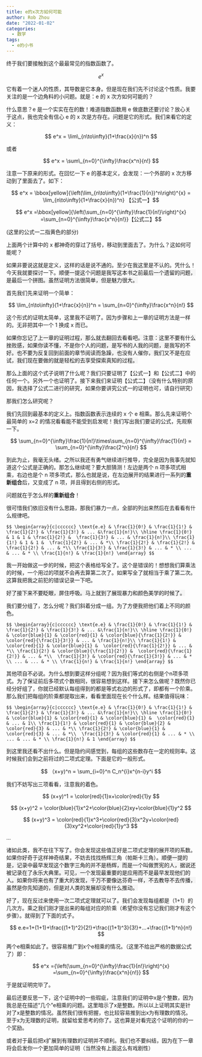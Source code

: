 ```yaml
---
title: e的x次方如何可能
author: Rob Zhou
date: "2022-01-02"
categories:
  - 数学
tags:
  - e的小书
---
```


终于我们要接触到这个最最常见的指数函数了。

$$ e^x $$

它有着一个迷人的性质，其导数是它本身。但是现在我们先不讨论这个性质。我要关注的是一个边角料的小问题。就是：e 的 x 次方如何可能的？

什么意思？e 是一个实实在在的数！难道指数函数用 e 做底数还要讨论？放心关于这点，我也完全有信心 e 的 x 次是方存在。问题是它的形式。我们来看它的定义：

$$ e^x = \lim\_{n\to\infty}(1+\frac{x}{n})^n $$

或者

$$ e^x = \sum\_{n=0}^{\infty}\frac{x^n}{n!} $$

注意一下原来的形式。在回忆一下 e 的基本定义，会发现：一个外部的 x 次方移动到了里面去了。如下：

$$ e^x = \bbox[yellow]{\left(\lim_{n\to\infty}(1+\frac{1}{n})^n\right)^{x} = \lim_{n\to\infty}(1+\frac{x}{n})^n} 【公式一】$$

$$ e^x =\bbox[yellow]{\left(\sum_{n=0}^{\infty}\frac{1}{n!}\right)^{x} =\sum_{n=0}^{\infty}\frac{x^n}{n!}}【公式二】$$

(这里的公式一二指黄色的部分)

上面两个计算中的 x 都神奇的穿过了括号，移动到里面去了。为什么？这如何可能呢？

如果非要说这就是定义，这样的话是说不通的。至少在我这里是不认的。凭什么！今天我就要探讨一下。<span style="background-color: rgb(245, 245, 245);">顺便一提这个问题是我写这本书之前最后一个遗留的问题，是最后一个拼图。虽然证明方法很简单，但是魅力很大。</span>

首先我们先来证明一个简单：

$$ \lim_{n\to\infty}(1+\frac{x}{n})^n = \sum_{n=0}^{\infty}\frac{x^n}{n!} $$

这个形式的证明太简单，这里我不证明了。因为步骤和上一章的证明方法是一样的。无非把其中一个 1 换成 x 而已。

<span style="background-color: rgb(245, 245, 245);">如果你忘记了上一章的证明过程，那么就去翻回去看看吧。注意：这里不要有什么挫败感，如果你读不懂，不是你个人的问题，是写书的人我的问题，是我写的不好。也不要为反复回到前面的章节阅读而急躁，也没有人催你，我们又不是在应试，我们现在要做的就是轻松的去享受探索真知的过程。</span>

那么上面的这个式子说明了什么呢？我们只要证明了【公式一】和【公式二】中的任何一个。另外一个也证明了。接下来我们来证明【公式二】（没有什么特别的原因，我选择了公式二进行的研究，如果你要讲究公式一的证明也可，请自行研究）

那我们怎么研究呢？

我们先回到最基本的定义上。指数函数表示连续的 x 个 e 相乘。那么先来证明个最简单的 x=2 的情况看看能不能受到启发呢！我们写出我们要证的公式，先观察一下。

$$ \sum_{n=0}^{\infty}\frac{1}{n!}\times\sum_{n=0}^{\infty}\frac{1}{n!} = \sum_{n=0}^{\infty}\frac{2^n}{n!} $$

到此为止，我毫无头绪。之所以我还有勇气继续进行推导，完全是因为我事先就知道这个公式是正确的。那怎么继续呢？要大胆猜测！左边是两个 n 项多项式相乘，右边也是个 n 项多项式，那么也就是说，在左边展开的结果进行一系列的**重新组合**后，又变成了 n 项，并且得到右侧的形式。

问题就在于怎么样的**重新组合**！

很可惜我们依旧没有什么思路，那我们暴力一点，全部的列出来然后在去看看有什么规律吧。

`$$
\begin{array}{c|cccccc}
\text{e.e} & \frac{1}{0!} & \frac{1}{1!} & \frac{1}{2!} & \frac{1}{3!} & ... &\frac{1}{n!}\\
\hline
\frac{1}{0!} & 1 & 1 & \frac{1}{2!} &  \frac{1}{3!} & ... & \frac{1}{n!}\\
\frac{1}{1!} & 1 & 1 &  \frac{1}{2!} & ... & *\\
\frac{1}{2!} & \frac{1}{2!} &  \frac{1}{2!} & ... & *\\
\frac{1}{3!} & \frac{1}{3!} & ... & * \\
... & ... & * \\
\frac{1}{n!} & \frac{1}{n!}
\end{array}
$$`

我一开始做这一步的时候，把这个表格给写全了。这个是错误的！想想我们算乘法的时候，一个用过的项就不会再去算第二次了。如果写全了就相当于乘了第二次。这算我把我之前犯的错误记录一下吧。

<span style="background-color: rgb(245, 245, 245);">好了接下来不要眨眼，屏住呼吸。马上就到了展现暴力和颜色美学的时候了。</span>

我们要分组了，怎么分呢？我们斜着分成一组。为了方便我把他们着上不同的颜色。

`$$
\begin{array}{c|cccccc}
\text{e.e} & \frac{1}{0!} & \frac{1}{1!} & \frac{1}{2!} & \frac{1}{3!} & ... &\frac{1}{n!}\\
\hline
\frac{1}{0!} & \color{blue}{1} & \color{red}{1} & \color{blue}{\frac{1}{2!}} &  \color{red}{\frac{1}{3!}} & ... & \frac{1}{n!}\\
\frac{1}{1!} & \color{red}{1} & \color{blue}{1} &  \color{red}{\frac{1}{2!}} & ... & *\\
\frac{1}{2!} & \color{blue}{\frac{1}{2!}} &  \color{red}{\frac{1}{2!}} & ... & *\\ 
\frac{1}{3!} & \color{red}{\frac{1}{3!}} & ... & * \\
... & ... & * \\
\frac{1}{n!} & \frac{1}{n!}
\end{array}
$$`

其他项自不必说。为什么想到要这样分组呢？因为我们等式的右侧是个n项多项式。为了保证前后多项式个数相同，很容易想到这样。接下来怎么做呢？既然你已经分好组了，你就已经默认每组得到的都是等式右边的形式了，即都有一个阶乘。那么我们把每组的阶乘都提取出来，看看里面现在长个什么样。结果值得玩味：

`$$
\begin{array}{c|cccccc}
\text{e.e} & \frac{1}{0!} & \frac{1}{1!} & \frac{1}{2!} & \frac{1}{3!} & ... &\frac{1}{n!}\\
\hline
\frac{1}{0!} & \color{blue}{1} & \color{red}{1} & \color{blue}{1} &  \color{red}{1} & ... & 1\\
\frac{1}{1!} & \color{red}{1} & \color{blue}{2} &  \color{red}{3} & ... & *\\
\frac{1}{2!} & \color{blue}{1} &  \color{red}{3} & ... & *\\ 
\frac{1}{3!} & \color{red}{1} & ... & * \\
... & ... & * \\
\frac{1}{n!} & 1
\end{array}
$$`

到这里我还看不出什么。但是隐约间感觉到，每组的这些数存在一定的规则率。这时候我们会到之前将过的二项式定理。下面是它的一般形式。

$$ （x+y)^n = \sum_{i=0}^n C_n^{i}x^{n-i}y^i $$

我们不妨写出三项看看，注意我的着色。

$$ (x+y)^1 = \color{red}{1}x+\color{red}{1}y $$

$$ (x+y)^2 = \color{blue}{1}x^2+\color{blue}{2}xy+\color{blue}{1}y^2 $$

$$ (x+y)^3 = \color{red}{1}x^3+\color{red}{3}x^2y+\color{red}{3}xy^2+\color{red}{1}y^3 $$

...

诸如此类，我不在往下写了。你会发现这些值正好是二项式定理的展开项的系数。如果你好奇于这样神奇结果，不妨去找找杨辉三角（帕斯卡三角）。<span style="background-color: rgb(245, 245, 245);">顺便一提的是，记录中最早发现这个数字三角的并不是杨辉，而是一个叫做贾宪的人，据说还被记录在了永乐大典里。可见，一个发现最重要的是应用而不是最早发现他们的人。如果你将来也有了重大的发现，千万不要像达芬奇一样，不去教导不去传播，虽然是你先知道的，但是对人类的发展却没有什么推动。</span>

好了，现在反过来使用一次二项式定理就可以了。我们会发现每组都是（1+1）的几次方。乘之我们刚才提出来的每组对应的阶乘（希望你没有忘记我们刚才有这个步骤）。就得到了下面的式子。

$$ e.e=1+(1+1)+\frac{(1+1)^2}{2!}+\frac{(1+1)^3}{3!}+...+\frac{(1+1)^n}{n!} $$

两个e相乘如此了。很容易推广到x个e相乘的情况。（这里不给出严格的数据公式了）即：

$$ e^x ={\left(\sum_{n=0}^{\infty}\frac{1}{n!}\right)^{x} =\sum_{n=0}^{\infty}\frac{x^n}{n!}} $$

于是就证明完毕了。

最后还要反思一下，这个证明中的一些瑕疵，注意我们的证明中x是个整数，因为我总是在描述“几个”e相乘的问题。这里暗示了x是整数。所以以上证明其实是针对了x是整数的情况。虽然我们很有把握，也比较容易推到出x为有理数的情况。至于x为无理数的证明，就留给爱思考的你了。这也算是对看完这个证明的你的一个奖励。

或者对于最后把x扩展到有理数的证明并不顺利。我们也不要纠结，因为在下一章将会启发你一个更加简单的证明（当然没有上面这么有戏剧性）